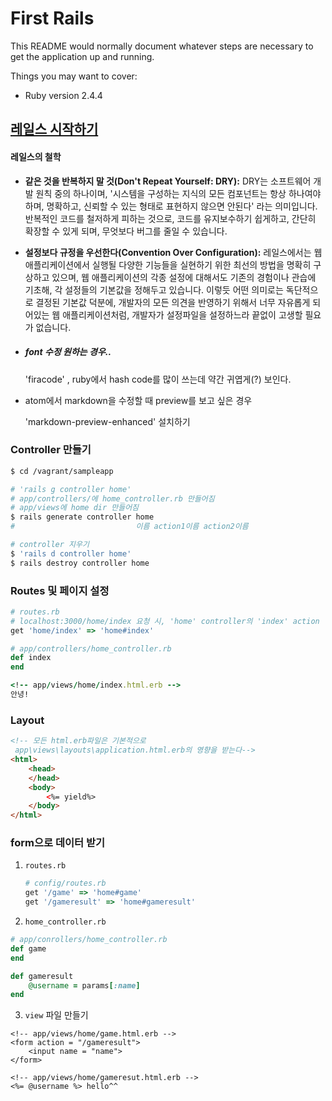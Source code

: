 # First Rails

This README would normally document whatever steps are necessary to get the
application up and running.

Things you may want to cover:

* Ruby version
  2.4.4




## [레일스 시작하기](https://guides.rorlab.org/getting_started.html)

#### 레일스의 철학

- **같은 것을 반복하지 말 것(Don't Repeat Yourself: DRY):** DRY는 소프트웨어 개발 원칙 중의 하나이며, '시스템을 구성하는 지식의 모든 컴포넌트는 항상 하나여야 하며, 명확하고, 신뢰할 수 있는 형태로 표현하지 않으면 안된다' 라는 의미입니다. 반복적인 코드를 철저하게 피하는 것으로, 코드를 유지보수하기 쉽게하고, 간단히 확장할 수 있게 되며, 무엇보다 버그를 줄일 수 있습니다.
- **설정보다 규정을 우선한다(Convention Over Configuration):** 레일스에서는 웹 애플리케이션에서 실행될 다양한 기능들을 실현하기 위한 최선의 방법을 명확히 구상하고 있으며, 웹 애플리케이션의 각종 설정에 대해서도 기존의 경험이나 관습에 기초해, 각 설정들의 기본값을 정해두고 있습니다. 이렇듯 어떤 의미로는 독단적으로 결정된 기본값 덕분에, 개발자의 모든 의견을 반영하기 위해서 너무 자유롭게 되어있는 웹 애플리케이션처럼, 개발자가 설정파일을 설정하느라 끝없이 고생할 필요가 없습니다.



- ##### font 수정 원하는 경우..

  'firacode' , ruby에서 hash code를 많이 쓰는데 약간 귀엽게(?) 보인다.

- atom에서 markdown을 수정할 때 preview를 보고 싶은 경우

  'markdown-preview-enhanced' 설치하기



### Controller 만들기

```bash
$ cd /vagrant/sampleapp

# 'rails g controller home'
# app/controllers/에 home_controller.rb 만들어짐
# app/views에 home dir 만들어짐
$ rails generate controller home
#                           이름 action1이름 action2이름

# controller 지우기
$ 'rails d controller home'
$ rails destroy controller home
```



### Routes 및 페이지 설정

```ruby
# routes.rb
# localhost:3000/home/index 요청 시, 'home' controller의 'index' action 실행하기
get 'home/index' => 'home#index'
```

```ruby
# app/controllers/home_controller.rb
def index
end
```

```ruby
<!-- app/views/home/index.html.erb -->
안녕!
```



### Layout

```html
<!-- 모든 html.erb파일은 기본적으로
 app\views\layouts\application.html.erb의 영향을 받는다-->
<html>
    <head>
    </head>
    <body>
    	<%= yield%>
	</body>
</html>
```



### form으로 데이터 받기

1. `routes.rb`

   ```ruby
   # config/routes.rb
   get '/game' => 'home#game'
   get '/gameresult' => 'home#gameresult'
   ```

2.  `home_controller.rb`

   ```ruby
   # app/conrollers/home_controller.rb
   def game
   end
   
   def gameresult
       @username = params[:name]
   end
   ```

3.  `view` 파일 만들기

   ```erb
   <!-- app/views/home/game.html.erb -->
   <form action = "/gameresult">
       <input name = "name">
   </form>
   ```

   ```erb
   <!-- app/views/home/gameresut.html.erb -->
   <%= @username %> hello^^
   ```

   